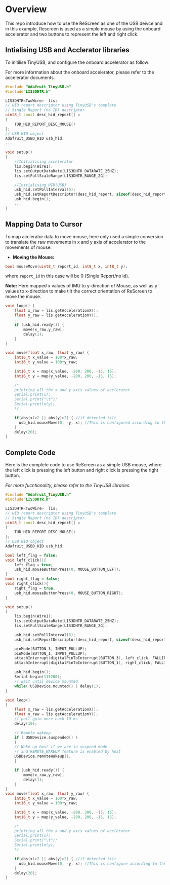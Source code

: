 # Overview

This repo introduce how to use the ReScreen as one of the USB deivce and in this example, Rescreen is used as a simple mouse by using the onboard accelerator and two buttons to represent the left and right click.

## Intialising USB and Acclerator libraries

To initilise TinyUSB, and configure the onboard accelerator as follow:

For more information about the onboard accelerator, please refer to the accelerator documents.

```cpp
#include "Adafruit_TinyUSB.h"
#include"LIS3DHTR.h"

LIS3DHTR<TwoWire>  lis;
// HID report descriptor using TinyUSB's template
// Single Report (no ID) descriptor
uint8_t const desc_hid_report[] =
{
    TUD_HID_REPORT_DESC_MOUSE()
};
// USB HID object
Adafruit_USBD_HID usb_hid;
...

void setup()
{
    //Initialising accelerator
    lis.begin(Wire1);
    lis.setOutputDataRate(LIS3DHTR_DATARATE_25HZ);
    lis.setFullScaleRange(LIS3DHTR_RANGE_2G);

    //Initialising HID(USB)
    usb_hid.setPollInterval(5);
    usb_hid.setReportDescriptor(desc_hid_report, sizeof(desc_hid_report));
    usb_hid.begin();
    ...
}
```

## Mapping Data to Cursor

To map acclerator data to move mouse, here only used a simple conversion to translate the raw movements in x and y axis of accelerator to the movements of mouse.

- **Moving the Mouse:**

```cpp
bool mouseMove(uint8_t report_id, int8_t x, int8_t y);
```

where `report_id` in this case will be 0 (Single Report/no id).

**Note:** Here mapped x values of IMU to y-direction of Mouse, as well as y values to x-direction to make tilt the correct orientation of ReScreen to move the mouse.

```cpp
void loop() {
    float x_raw = lis.getAccelerationX();
    float y_raw = lis.getAccelerationY();
    ...
    if (usb_hid.ready()) {
        move(x_raw,y_raw);
        delay(1);
    }
}

void move(float x_raw, float y_raw) {
    int16_t x_value = 100*x_raw;
    int16_t y_value = 100*y_raw;

    int16_t x = map(x_value, -200, 200, -15, 15);
    int16_t y = map(y_value, -200, 200, -15, 15);

    /*
    printting all the x and y axis values of acclerator
    Serial.print(x);
    Serial.print("\t");
    Serial.println(y);
    */

    if(abs(x)>2 || abs(y)>2) { //if detected tilt
      usb_hid.mouseMove(0, -y, x); //This is configured according to the accelerator values
    }
    delay(20); 
}
```

## Complete Code

Here is the complete code to use ReScreen as a simple USB mouse, where the left click is pressing the left button and right click is pressing the right button.

*For more fucntionality, please refer to the TinyUSB libraries.*

```cpp
#include "Adafruit_TinyUSB.h"
#include"LIS3DHTR.h"

LIS3DHTR<TwoWire>  lis;
// HID report descriptor using TinyUSB's template
// Single Report (no ID) descriptor
uint8_t const desc_hid_report[] =
{
    TUD_HID_REPORT_DESC_MOUSE()
};
// USB HID object
Adafruit_USBD_HID usb_hid;

bool left_flag = false;
void left_click(){
    left_flag = true;
    usb_hid.mouseButtonPress(0, MOUSE_BUTTON_LEFT);
}
bool right_flag = false;
void right_click(){
    right_flag = true;
    usb_hid.mouseButtonPress(0, MOUSE_BUTTON_RIGHT);
}

void setup()
{
    lis.begin(Wire1);
    lis.setOutputDataRate(LIS3DHTR_DATARATE_25HZ);
    lis.setFullScaleRange(LIS3DHTR_RANGE_2G);

    usb_hid.setPollInterval(5);
    usb_hid.setReportDescriptor(desc_hid_report, sizeof(desc_hid_report));

    pinMode(BUTTON_3, INPUT_PULLUP);
    pinMode(BUTTON_1, INPUT_PULLUP);
    attachInterrupt(digitalPinToInterrupt(BUTTON_3), left_click, FALLING);
    attachInterrupt(digitalPinToInterrupt(BUTTON_1), right_click, FALLING);

    usb_hid.begin();
    Serial.begin(115200);
    // wait until device mounted
    while(!USBDevice.mounted() ) delay(1);
}

void loop()
{
    float x_raw = lis.getAccelerationX();
    float y_raw = lis.getAccelerationY();
    // poll gpio once each 10 ms
    delay(10);

    // Remote wakeup
    if ( USBDevice.suspended() )
    {
    // Wake up host if we are in suspend mode
    // and REMOTE_WAKEUP feature is enabled by host
    USBDevice.remoteWakeup();
    }

    if (usb_hid.ready()) {
        move(x_raw,y_raw);
        delay(1);
    }
}
void move(float x_raw, float y_raw) {
    int16_t x_value = 100*x_raw;
    int16_t y_value = 100*y_raw;

    int16_t x = map(x_value, -200, 200, -15, 15);
    int16_t y = map(y_value, -200, 200, -15, 15);

    /*
    printting all the x and y axis values of acclerator
    Serial.print(x);
    Serial.print("\t");
    Serial.println(y);
    */

    if(abs(x)>2 || abs(y)>2) { //if detected tilt
      usb_hid.mouseMove(0, -y, x); //This is configure according to the accelerator values
    }
    delay(20); 
}
```
